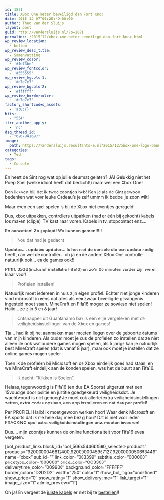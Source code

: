 ```yaml
---
id: 1871
title: XBox One beter beveiligd dan Fort Knox
date: 2015-12-07T06:25:49+00:00
author: Theo van der Sluijs
layout: post
guid: http://vandersluijs.nl/?p=1871
permalink: /2015/12/xbox-one-beter-beveiligd-dan-fort-knox.html
wp_review_location:
  - bottom
wp_review_desc_title:
  - Samenvatting
wp_review_color:
  - '#1e73be'
wp_review_fontcolor:
  - '#555555'
wp_review_bgcolor1:
  - '#e7e7e7'
wp_review_bgcolor2:
  - '#ffffff'
wp_review_bordercolor:
  - '#e7e7e7'
factory_shortcodes_assets:
  - 'a:0:{}'
hits:
  - "534"
itrr_another_apply:
  - 'no'
dsq_thread_id:
  - "6267941697"
image: 
  path: https://vandersluijs.resultants-e.nl/2015/12/xbox-one-logo-banner.jpg
categories:
  - Tech
tags:
  - Console
---
```

En heeft de Sint nog wat op jullie deurmat gelaten? JA! Gelukkig niet het Poep Spel (welke idioot heeft dat bedacht!) maar wel een Xbox One!

Ben ik even blij dat ik twee zoontjes heb! Kan je als de Sint gewoon bedenken wat voor leuke Cadeau&#8217;s je zelf ummm ik bedoel je zoon wilt!

Maar even een spel spelen is bij de Xbox niet eventjes geregeld!<!--more-->

Dus, xbox uitpakken, controllers uitpakken (had er één bij gekocht) kabels los maken (clipje). TV kast naar voren. Kabels in tv, stopcontact enz&#8230;.

En aanzetten! Zo gepiept! We kunnen gamen!!!!!

> Nou dat had je gedacht

Updates&#8230;. updates updates&#8230; Is het niet de console die een update nodig heeft, dan wel de controller&#8230; oh ja en de andere XBox One controller natuurlijk ook&#8230; en de games ook!!

Pfffff. 35GB(inclusief installatie Fifa16) en zo&#8217;n 60 minuten verder zijn we er klaar voor!

> Profielen instellen!

Natuurlijk moet iedereen in huis zijn eigen profiel. Echter met jonge kinderen vind microsoft in eens dat alles als een zwaar beveiligde gevangenis ingesteld moet staan. MineCraft en Fifa16 mogen ze sowieso niet spelen! Hallo&#8230; ze zijn 5 en 8 jaar!

> Ontsnappen uit Guantanamo bay is een eitje vergeleken met de veiligheidsinstellingen van de Xbox en games!

Tja&#8230; had ik bij het aanmaken maar moeten liegen over de geboorte datums van mijn kinderen. Als ouder moet je dus de profielen zo instellen dat ze niet alleen de ook wat oudere games mogen spelen, als 5 jarige kan je natuurlijk best MineCraft spelen (dat is vanaf 8 jaar), maar ook moet je instellen dat ze online games mogen spelen.

Toen ik de profielen bij Microsoft en de Xbox eindelijk goed had staan, en we MineCraft eindelijk aan de konden spelen, was het de buurt aan Fifa16.

> Ik dacht: &#8220;Klikken is Spelen&#8221;.

Helaas, tegenwoordig is Fifa16 (en dus EA Sports) uitgerust met een 15voudige door politie en justitie goedgekeurd veiligheidsslot. Je wachtwoord is niet genoeg! Je moet ook allerlei extra veiligheidsinstellingen zetten, extra codes opslaan, een app installeren en dat dan per profiel!

Per PROFIEL! Hallo! ik moet gewoon werken hoor! Waar denk Microsoft en EA sports dat ik me hele dag mee bezig hou? Dat is niet voor ieder FRACKING spel extra veiligheidsinstellingen enz. moeten invoeren!

Dus&#8230;. mijn zoontjes kunnen de online functionaliteit voor Fifa16 even vergeten.

[bol\_product\_links block\_id=&#8221;bol\_56645446bf560\_selected-products&#8221; products=&#8221;9200000046812400,9200000045967127,9200000050693449&#8243; name=&#8221;xbox&#8221; sub\_id=&#8221;&#8221; link\_color=&#8221;003399&#8243; subtitle\_color=&#8221;000000&#8243; pricetype\_color=&#8221;000000&#8243; price\_color=&#8221;CC3300&#8243; deliverytime\_color=&#8221;009900&#8243; background\_color=&#8221;FFFFFF&#8221; border\_color=&#8221;D2D2D2&#8243; width=&#8221;250&#8243; cols=&#8221;1&#8243; show\_bol\_logo=&#8221;undefined&#8221; show\_price=&#8221;0&#8243; show\_rating=&#8221;1&#8243; show\_deliverytime=&#8221;1&#8243; link\_target=&#8221;1&#8243; image\_size=&#8221;1&#8243; admin_preview=&#8221;1&#8243;]

Oh ja! En vergeet de <a href="http://www.kabeltje.com/cable/?tt=10108_375320_97738_&amp;r=" target="_blank" rel="nofollow">juiste kabels</a> er niet bij te <a href="http://www.allekabels.nl/kabels/?tt=15840_597451_97738_&r=" target="_blank" rel="nofollow">bestellen</a>!!